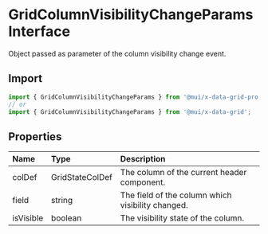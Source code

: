 # GridColumnVisibilityChangeParams Interface

<p class="description">Object passed as parameter of the column visibility change event.</p>

## Import

```js
import { GridColumnVisibilityChangeParams } from '@mui/x-data-grid-pro';
// or
import { GridColumnVisibilityChangeParams } from '@mui/x-data-grid';
```

## Properties

| Name                                     | Type                                           | Description                                       |
| :--------------------------------------- | :--------------------------------------------- | :------------------------------------------------ |
| <span class="prop-name">colDef</span>    | <span class="prop-type">GridStateColDef</span> | The column of the current header component.       |
| <span class="prop-name">field</span>     | <span class="prop-type">string</span>          | The field of the column which visibility changed. |
| <span class="prop-name">isVisible</span> | <span class="prop-type">boolean</span>         | The visibility state of the column.               |
